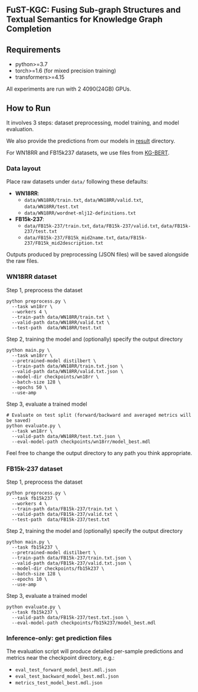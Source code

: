 ## FuST-KGC: Fusing Sub-graph Structures and Textual Semantics for Knowledge Graph Completion


## Requirements
* python>=3.7
* torch>=1.6 (for mixed precision training)
* transformers>=4.15

All experiments are run with 2 4090(24GB) GPUs.

## How to Run

It involves 3 steps: dataset preprocessing, model training, and model evaluation.

We also provide the predictions from our models in [result](result/) directory.

For WN18RR and FB15k237 datasets, we use files from [KG-BERT](https://github.com/yao8839836/kg-bert).


### Data layout
Place raw datasets under `data/` following these defaults:
- **WN18RR**:
  - `data/WN18RR/train.txt`, `data/WN18RR/valid.txt`, `data/WN18RR/test.txt`
  - `data/WN18RR/wordnet-mlj12-definitions.txt`
- **FB15k-237**:
  - `data/FB15k-237/train.txt`, `data/FB15k-237/valid.txt`, `data/FB15k-237/test.txt`
  - `data/FB15k-237/FB15k_mid2name.txt`, `data/FB15k-237/FB15k_mid2description.txt`

Outputs produced by preprocessing (JSON files) will be saved alongside the raw files.

### WN18RR dataset

Step 1, preprocess the dataset
```
python preprocess.py \
  --task wn18rr \
  --workers 4 \
  --train-path data/WN18RR/train.txt \
  --valid-path data/WN18RR/valid.txt \
  --test-path  data/WN18RR/test.txt
```

Step 2, training the model and (optionally) specify the output directory 
```
python main.py \
  --task wn18rr \
  --pretrained-model distilbert \
  --train-path data/WN18RR/train.txt.json \
  --valid-path data/WN18RR/valid.txt.json \
  --model-dir checkpoints/wn18rr \
  --batch-size 128 \
  --epochs 50 \
  --use-amp
```

Step 3, evaluate a trained model
```
# Evaluate on test split (forward/backward and averaged metrics will be saved)
python evaluate.py \
  --task wn18rr \
  --valid-path data/WN18RR/test.txt.json \
  --eval-model-path checkpoints/wn18rr/model_best.mdl
```

Feel free to change the output directory to any path you think appropriate.

### FB15k-237 dataset

Step 1, preprocess the dataset
```
python preprocess.py \
  --task fb15k237 \
  --workers 4 \
  --train-path data/FB15k-237/train.txt \
  --valid-path data/FB15k-237/valid.txt \
  --test-path  data/FB15k-237/test.txt
```

Step 2, training the model and (optionally) specify the output directory 
```
python main.py \
  --task fb15k237 \
  --pretrained-model distilbert \
  --train-path data/FB15k-237/train.txt.json \
  --valid-path data/FB15k-237/valid.txt.json \
  --model-dir checkpoints/fb15k237 \
  --batch-size 128 \
  --epochs 10 \
  --use-amp
```

Step 3, evaluate a trained model
```
python evaluate.py \
  --task fb15k237 \
  --valid-path data/FB15k-237/test.txt.json \
  --eval-model-path checkpoints/fb15k237/model_best.mdl
```

### Inference-only: get prediction files
The evaluation script will produce detailed per-sample predictions and metrics near the checkpoint directory, e.g.:
- `eval_test_forward_model_best.mdl.json`
- `eval_test_backward_model_best.mdl.json`
- `metrics_test_model_best.mdl.json`


